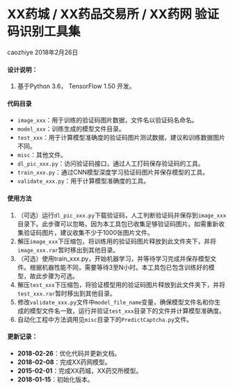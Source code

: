 # XX药城 / XX药品交易所 / XX药网 验证码识别工具集 #

caozhiye 2018年2月26日

#### 设计说明： ####
1. 基于Python 3.6， TensorFlow 1.50 开发。

#### 代码目录 ####
- `image_xxx`：用于训练的验证码图片数据，文件名以验证码名命名。
- `model_xxx`：训练生成的模型文件目录。
- `test_xxx`：用于计算模型准确度的验证码图片测试数据，建议和训练数据图片不同。
- `misc`：其他文件。
- `dl_pic_xxx.py`：访问验证码接口，通过人工打码保存验证码的工具。
- `train_xxx.py`：通过CNN模型深度学习验证码图片并保存模型的工具。
- `validate_xxx.py`：用于计算模型准确度的工具。

#### 使用方法 ####
1. （可选）运行`dl_pic_xxx.py`下载验证码，人工判断验证码并保存到`image_xxx`目录下。此步骤可以忽略，因为本工具包已收集足够验证码图片。如需重新收集验证码图片，建议收集不少于1000张图片文件。
2. 解压`image_xxx`下压缩包，将训练用的验证码图片释放到此文件夹下，并将`image_xxx.rar`暂时移出到其他目录。
3. （可选）使用train_xxx.py，开始机器学习，并等待学习完成并保存模型文件。根据机器性能不同，需要等待3至N小时。本工具包已包含训练好的模型，故此步骤为可选。
4. 解压`test_xxx`下压缩包，将验证模型用的验证码图片释放到此文件夹下，并将`test_xxx.rar`暂时移出到其他目录。
5. 修改`validate_xxx.py`文件中`model_file_name`变量，确保模型文件名和你生成的模型文件名一致，运行并验证`test_xxx`目录下的文件并计算模型准确度。
6. 自动化工程中方法调用见`misc`目录下的`PredictCaptcha.py`文件。

#### 更新记录： ####

- **2018-02-26**：优化代码并更新文档。
- **2018-02-08**：完成XX药网模型。
- **2015-02-01**：完成XX药城，XX药交所模型。
- **2018-01-15**：初始化版本。

